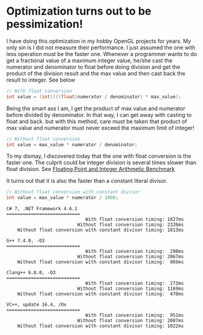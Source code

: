 # Optimization turns out to be pessimization!

I have doing this optimization in my hobby OpenGL projects for years. My only sin is I did not measure their performance. I just assumed the one with less operation must be the faster one. Whenever a programmer wants to do get a fractional value of a maximum integer value, he/she cast the numerator and denominator to float before doing division and get the product of the division result and the max value and then cast back the result to integer. See below

```Cpp
// With float conversion
int value = (int)(((float)numerator / denominator) * max_value);
```

Being the smart ass I am, I get the product of max value and numerator before divided by denominator. In that way, I can get away with casting to float and back. but with this method, care must be taken that product of max value and numerator must never exceed the maximum limit of integer!

```Cpp
// Without float conversion
int value = max_value * numerator / denominator;
```

To my dismay, I discovered today that the one with float conversion is the faster one. The culprit could be integer division is several times slower than float division. See [Floating Point and Integer Arithmetic Benchmark](https://github.com/shaovoon/arithmeticbench)

It turns out that it is also the faster than a constant literal divisor.

```Cpp
// Without float conversion with constant divisor
int value = max_value * numerator / 1000;
```

```
C# 7, .NET Framework 4.6.1
===========================
                             With float conversion timing: 1827ms
                          Without float conversion timing: 2326ms
    Without float conversion with constant divisor timing: 1813ms

G++ 7.4.0, -O3
===========================
                             With float conversion timing:  298ms
                          Without float conversion timing: 2067ms
    Without float conversion with constant divisor timing:  869ms
	
Clang++ 6.0.0, -O3
===========================
                             With float conversion timing:  273ms
                          Without float conversion timing: 1169ms
    Without float conversion with constant divisor timing:  470ms

VC++, update 16.4, /Ox
===========================
                             With float conversion timing:  951ms
                          Without float conversion timing: 2087ms
    Without float conversion with constant divisor timing: 1022ms
```

